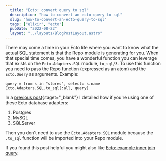 ```yaml
---
  title: "Ecto: convert query to sql"
  description: "how to convert an ecto query to sql"
  slug: "how-to-convert-an-ecto-query-to-sql"
  tags: ["elixir", "ecto"]
  pubDate: "2022-08-22"
  layout: "../layouts/BlogPostLayout.astro"
---
```


There may come a time in your Ecto life where you want to know what the actual SQL statement is that the Repo module is generating for you. When that special time comes, you have a wonderful function you can leverage that exists on the `Ecto.Adapters.SQL` module, `to_sql/3`. To use this function you need to pass the Repo function (expressed as an atom) and the `Ecto.Query` as arguments. Example:

```
query = from s in "stores", select: s.name
Ecto.Adapters.SQL.to_sql(:all, query)
```

In a [previous post](http://localhost:4000/2022-ecto-direct-sql-query){:taget="_blank"} I detailed how if you're using one of these Ecto database adapters:
1. Postgres
2. MySQL
3. SQLServer

Then you don't need to use the `Ecto.Adapters.SQL` module because the `.to_sql` function will be imported into your Repo module.

If you found this post helpful you might also like [Ecto: example inner join query](https://tinytechtuts.com/2022-example-ecto-inner-join-query/).
